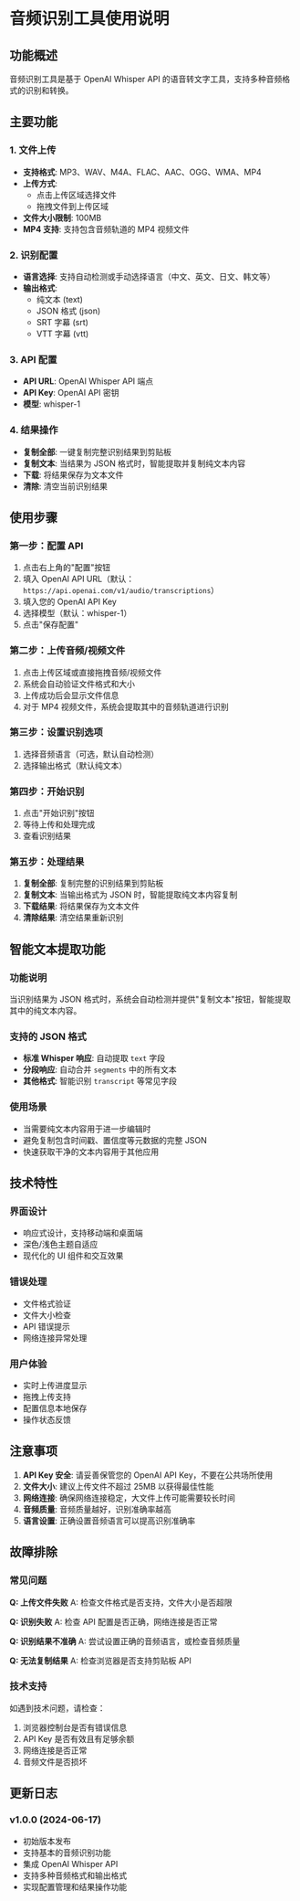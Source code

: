 # 音频识别工具使用说明

## 功能概述

音频识别工具是基于 OpenAI Whisper API 的语音转文字工具，支持多种音频格式的识别和转换。

## 主要功能

### 1. 文件上传
- **支持格式**: MP3、WAV、M4A、FLAC、AAC、OGG、WMA、MP4
- **上传方式**:
  - 点击上传区域选择文件
  - 拖拽文件到上传区域
- **文件大小限制**: 100MB
- **MP4 支持**: 支持包含音频轨道的 MP4 视频文件

### 2. 识别配置
- **语言选择**: 支持自动检测或手动选择语言（中文、英文、日文、韩文等）
- **输出格式**: 
  - 纯文本 (text)
  - JSON 格式 (json)
  - SRT 字幕 (srt)
  - VTT 字幕 (vtt)

### 3. API 配置
- **API URL**: OpenAI Whisper API 端点
- **API Key**: OpenAI API 密钥
- **模型**: whisper-1

### 4. 结果操作
- **复制全部**: 一键复制完整识别结果到剪贴板
- **复制文本**: 当结果为 JSON 格式时，智能提取并复制纯文本内容
- **下载**: 将结果保存为文本文件
- **清除**: 清空当前识别结果

## 使用步骤

### 第一步：配置 API
1. 点击右上角的"配置"按钮
2. 填入 OpenAI API URL（默认：`https://api.openai.com/v1/audio/transcriptions`）
3. 填入您的 OpenAI API Key
4. 选择模型（默认：whisper-1）
5. 点击"保存配置"

### 第二步：上传音频/视频文件
1. 点击上传区域或直接拖拽音频/视频文件
2. 系统会自动验证文件格式和大小
3. 上传成功后会显示文件信息
4. 对于 MP4 视频文件，系统会提取其中的音频轨道进行识别

### 第三步：设置识别选项
1. 选择音频语言（可选，默认自动检测）
2. 选择输出格式（默认纯文本）

### 第四步：开始识别
1. 点击"开始识别"按钮
2. 等待上传和处理完成
3. 查看识别结果

### 第五步：处理结果
1. **复制全部**: 复制完整的识别结果到剪贴板
2. **复制文本**: 当输出格式为 JSON 时，智能提取纯文本内容复制
3. **下载结果**: 将结果保存为文本文件
4. **清除结果**: 清空结果重新识别

## 智能文本提取功能

### 功能说明
当识别结果为 JSON 格式时，系统会自动检测并提供"复制文本"按钮，智能提取其中的纯文本内容。

### 支持的 JSON 格式
- **标准 Whisper 响应**: 自动提取 `text` 字段
- **分段响应**: 自动合并 `segments` 中的所有文本
- **其他格式**: 智能识别 `transcript` 等常见字段

### 使用场景
- 当需要纯文本内容用于进一步编辑时
- 避免复制包含时间戳、置信度等元数据的完整 JSON
- 快速获取干净的文本内容用于其他应用

## 技术特性

### 界面设计
- 响应式设计，支持移动端和桌面端
- 深色/浅色主题自适应
- 现代化的 UI 组件和交互效果

### 错误处理
- 文件格式验证
- 文件大小检查
- API 错误提示
- 网络连接异常处理

### 用户体验
- 实时上传进度显示
- 拖拽上传支持
- 配置信息本地保存
- 操作状态反馈

## 注意事项

1. **API Key 安全**: 请妥善保管您的 OpenAI API Key，不要在公共场所使用
2. **文件大小**: 建议上传文件不超过 25MB 以获得最佳性能
3. **网络连接**: 确保网络连接稳定，大文件上传可能需要较长时间
4. **音频质量**: 音频质量越好，识别准确率越高
5. **语言设置**: 正确设置音频语言可以提高识别准确率

## 故障排除

### 常见问题

**Q: 上传文件失败**
A: 检查文件格式是否支持，文件大小是否超限

**Q: 识别失败**
A: 检查 API 配置是否正确，网络连接是否正常

**Q: 识别结果不准确**
A: 尝试设置正确的音频语言，或检查音频质量

**Q: 无法复制结果**
A: 检查浏览器是否支持剪贴板 API

### 技术支持

如遇到技术问题，请检查：
1. 浏览器控制台是否有错误信息
2. API Key 是否有效且有足够余额
3. 网络连接是否正常
4. 音频文件是否损坏

## 更新日志

### v1.0.0 (2024-06-17)
- 初始版本发布
- 支持基本的音频识别功能
- 集成 OpenAI Whisper API
- 支持多种音频格式和输出格式
- 实现配置管理和结果操作功能
